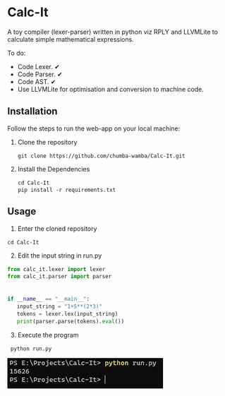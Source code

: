 # Calc-It
A toy compiler (lexer-parser) written in python viz RPLY and LLVMLite to calculate simple mathematical expressions.

To do:
 
* Code Lexer. ✔
* Code Parser. ✔
* Code AST. ✔
* Use LLVMLite for optimisation and conversion to machine code.

## Installation

Follow the steps to run the web-app on your local machine:

1. Clone the repository

    ```shell
    git clone https://github.com/chumba-wamba/Calc-It.git
    ```
2. Install the Dependencies

    ```shell
    cd Calc-It
    pip install -r requirements.txt
    ```
 
 ## Usage
 1. Enter the cloned repository
 ```shell
 cd Calc-It
 ```
 
 2. Edit the input string in run.py
 ```python
 from calc_it.lexer import lexer
 from calc_it.parser import parser


if __name__ == "__main__":
    input_string = "1+5**(2*3)"
    tokens = lexer.lex(input_string)
    print(parser.parse(tokens).eval())

 ```
 
 3. Execute the program
 ```python
  python run.py
 ```
 
![Test](https://github.com/chumba-wamba/Calc-It/blob/master/assets/images/test.PNG?raw=true)
